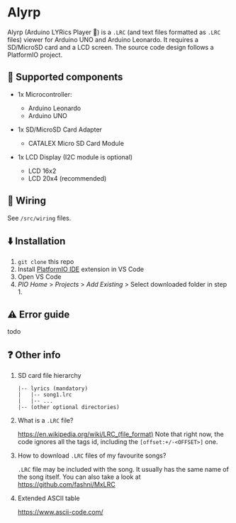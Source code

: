 # Alyrp
Alyrp (Arduino LYRics Player :microphone:) is a `.LRC` (and text files formatted as `.LRC` files) viewer for Arduino UNO and Arduino Leonardo. It requires a SD/MicroSD card and a LCD screen. The source code design follows a PlatformIO project.

## :satellite: Supported components
- 1x Microcontroller:
  - Arduino Leonardo
  - Arduino UNO
  
- 1x SD/MicroSD Card Adapter
  - CATALEX Micro SD Card Module

- 1x LCD Display (I2C module is optional)
  - LCD 16x2
  - LCD 20x4 (recommended)

## :electric_plug: Wiring
See `/src/wiring` files.

## :arrow_down: Installation

1. `git clone` this repo
2. Install [PlatformIO IDE](https://marketplace.visualstudio.com/items?itemName=platformio.platformio-ide) extension in VS Code
3. Open VS Code
4. *PIO Home* > *Projects* > *Add Existing* > Select downloaded folder in step 1.

## :warning: Error guide
todo

## :question: Other info
1. SD card file hierarchy
   ```
   |-- lyrics (mandatory)
   |   |-- song1.lrc
   |   |-- ...
   |-- (other optional directories)
   ```
2. What is a `.LRC` file? 

   https://en.wikipedia.org/wiki/LRC_(file_format)
   Note that right now, the code ignores all the tags id, including the `[offset:+/-<OFFSET>]` one.
   
2. How to download `.LRC` files of my favourite songs?
   
   `.LRC` file may be included with the song. It usually has the same name of the song itself. You can also take a look at https://github.com/fashni/MxLRC
    
4. Extended ASCII table

    https://www.ascii-code.com/
